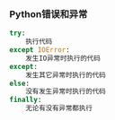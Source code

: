 ### Python错误和异常

```python
try:
    执行代码
except IOError:
    发生IO异常时执行的代码
except:
    发生其它异常时执行的代码
else:
    没有发生异常时执行的代码
finally:
    无论有没有异常都执行
```